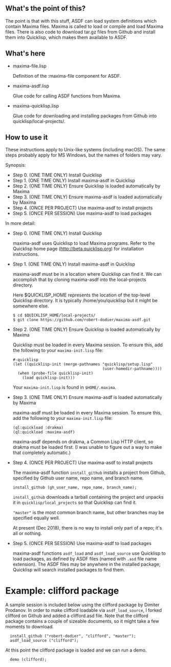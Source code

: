 ## What's the point of this?

The point is that with this stuff, ASDF can load system
definitions which contain Maxima files. Maxima is called to
load or compile and load Maxima files. There is also code
to download tar.gz files from Github and install them into
Quicklisp, which makes them available to ASDF.

## What's here

- maxima-file.lisp

  Definition of the :maxima-file component for ASDF.

- maxima\-asdf.lisp

  Glue code for calling ASDF functions from Maxima.

- maxima\-quicklisp.lisp

  Glue code for downloading and installing packages
  from Github into quicklisp/local-projects/.

## How to use it

These instructions apply to Unix-like systems (including macOS).
The same steps probably apply for MS Windows, but the names of folders may vary.

Synopsis:

- Step 0. (ONE TIME ONLY) Install Quicklisp
- Step 1. (ONE TIME ONLY) Install maxima-asdf in Quicklisp
- Step 2. (ONE TIME ONLY) Ensure Quicklisp is loaded automatically by Maxima
- Step 3. (ONE TIME ONLY) Ensure maxima-asdf is loaded automatically by Maxima
- Step 4. (ONCE PER PROJECT) Use maxima-asdf to install projects
- Step 5. (ONCE PER SESSION) Use maxima-asdf to load packages

In more detail:

- Step 0. (ONE TIME ONLY) Install Quicklisp

  maxima-asdf uses Quicklisp to load Maxima programs.
  Refer to the Quicklisp home page (http://beta.quicklisp.org)
  for installation instructions.

- Step 1. (ONE TIME ONLY) Install maxima-asdf in Quicklisp

  maxima-asdf must be in a location where Quicklisp can find it.
  We can accomplish that by cloning maxima-asdf into
  the local-projects directory.

  Here $QUICKLISP\_HOME represents the location of the top-level Quicklisp directory.
  It is typically /home/you/quicklisp but it might be somewhere else.

      $ cd $QUICKLISP_HOME/local-projects/
      $ git clone https://github.com/robert-dodier/maxima-asdf.git

- Step 2. (ONE TIME ONLY) Ensure Quicklisp is loaded automatically by Maxima

  Quicklisp must be loaded in every Maxima session.
  To ensure this, add the following to your `maxima-init.lisp` file:

      #-quicklisp
      (let ((quicklisp-init (merge-pathnames "quicklisp/setup.lisp"
                                             (user-homedir-pathname))))
        (when (probe-file quicklisp-init)
          (load quicklisp-init)))

  Your `maxima-init.lisp` is found in `$HOME/.maxima`.

- Step 3. (ONE TIME ONLY) Ensure maxima-asdf is loaded automatically by Maxima

  maxima-asdf must be loaded in every Maxima session.
  To ensure this, add the following to your `maxima-init.lisp` file:

      (ql:quickload :drakma)
      (ql:quickload :maxima-asdf)

  maxima-asdf depends on drakma, a Common Lisp HTTP client,
  so drakma must be loaded first.
  (I was unable to figure out a way to make that completely automatic.)

- Step 4. (ONCE PER PROJECT) Use maxima-asdf to install projects

  The maxima-asdf function `install_github` installs a project from Github,
  specified by Github user name, repo name, and branch name.

      install_github (gh_user_name, repo_name, branch_name);

  `install_github` downloads a tarball containing the project
  and unpacks it in `quicklisp/local_projects` so that Quicklisp can find it.

  `"master"` is the most common branch name, but other branches
  may be specified equally well.

  At present (Dec 2018), there is no way to install only part of a repo;
  it's all or nothing.

- Step 5. (ONCE PER SESSION) Use maxima-asdf to load packages

  maxima-asdf functions `asdf_load` and `asdf_load_source`
  use Quicklisp to load packages, as defined by ASDF files
  (named with `.asd` file name extension).
  The ASDF files may be anywhere in the installed package;
  Quicklisp will search installed packages to find them.

# Example: clifford package

A sample session is included below using the clifford package by
Dimiter Prodanov. In order to make clifford loadable via `asdf_load_source`, I
forked clifford on Github and added a clifford.asd file. Note that the
clifford package contains a couple of sizeable documents, so it might take a
few moments to download.

      install_github ("robert-dodier", "clifford", "master");
      asdf_load_source ("clifford");

At this point the clifford package is loaded and we can run a demo.

      demo (clifford);
